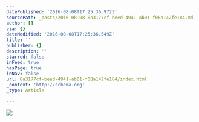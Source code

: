 ```yaml
---
datePublished: '2016-08-08T17:25:36.972Z'
sourcePath: _posts/2016-08-08-8a3177cf-beed-4941-ab01-f08a142fe184.md
author: []
via: {}
dateModified: '2016-08-08T17:25:36.549Z'
title: ''
publisher: {}
description: ''
starred: false
inFeed: true
hasPage: true
inNav: false
url: 8a3177cf-beed-4941-ab01-f08a142fe184/index.html
_context: 'http://schema.org'
_type: Article

---
```

![](https://the-grid-user-content.s3-us-west-2.amazonaws.com/0c4a90ed-0d8e-49ea-86b3-4a3465de3c88.jpg)